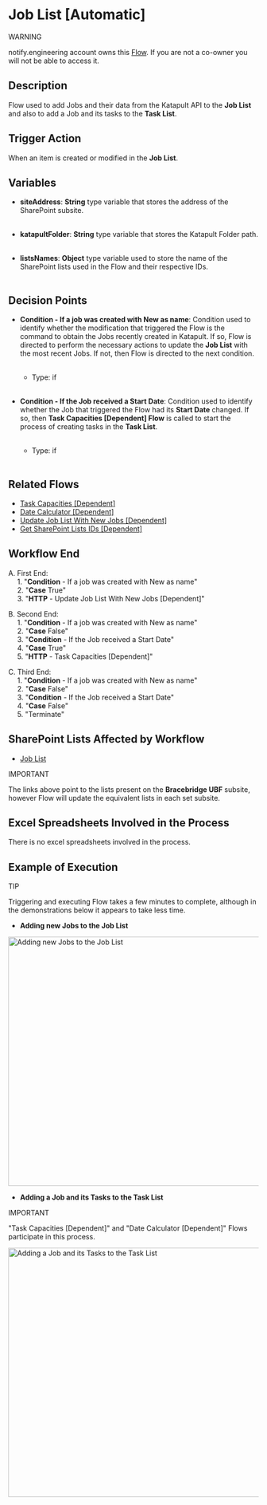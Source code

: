 # Job List [Automatic]

<div class="warning">
<p class="admonition-title">WARNING</p>
<p>notify.engineering account owns this <a href="https://make.powerautomate.com/environments/Default-a5273f41-687e-4e5e-9fba-18c6ce465b41/flows/shared/f1dd99c5-fc23-47b9-8368-ba816d4137da/details" target="_blank">Flow</a>. If you are not a co-owner you will not be able to access it.</p>
</div>


## Description
Flow used to add Jobs and their data from the Katapult API to the **Job List** and also to add a Job and its tasks to the **Task List**.


## Trigger Action
When an item is created or modified in the **Job List**.


## Variables
* **siteAddress**: **String** type variable that stores the address of the SharePoint subsite.
<br></br>

* **katapultFolder**: **String** type variable that stores the Katapult Folder path.
<br></br>

* **listsNames**: **Object** type variable used to store the name of the SharePoint lists used in the Flow and their respective IDs.
<br></br>


## Decision Points
* **Condition - If a job was created with New as name**: Condition used to identify whether the modification that triggered the Flow is the command to obtain the Jobs recently created in Katapult. If so, Flow is directed to perform the necessary actions to update the **Job List** with the most recent Jobs. If not, then Flow is directed to the next condition.
<br></br>
    * Type: if
<br></br>

* **Condition - If the Job received a Start Date**: Condition used to identify whether the Job that triggered the Flow had its **Start Date** changed. If so, then **Task Capacities [Dependent] Flow** is called to start the process of creating tasks in the **Task List**.
<br></br>
    * Type: if
<br></br>


## Related Flows
* [Task Capacities [Dependent]](Task%20Capacities%20[Dependent].md)
* [Date Calculator [Dependent]](Date%20Calculator%20[Dependent].md)
* [Update Job List With New Jobs [Dependent]](Update%20Job%20List%20With%20New%20Jobs%20[Dependent].md)
* [Get SharePoint Lists IDs [Dependent]](../General/Get%20SharePoint%20Lists%20IDs%20[Dependent].md)


## Workflow End
A. First End:  
    &emsp; 1. "**Condition** - If a job was created with New as name"  
    &emsp; 2. "**Case** True"  
    &emsp; 3. "**HTTP** - Update Job List With New Jobs [Dependent]"  

B. Second End:  
    &emsp; 1. "**Condition** - If a job was created with New as name"  
    &emsp; 2. "**Case** False"  
    &emsp; 3. "**Condition** - If the Job received a Start Date"  
    &emsp; 4. "**Case** True"  
    &emsp; 5. "**HTTP** - Task Capacities [Dependent]"  

C. Third End:  
    &emsp; 1. "**Condition** - If a job was created with New as name"  
    &emsp; 2. "**Case** False"  
    &emsp; 3. "**Condition** - If the Job received a Start Date"  
    &emsp; 4. "**Case** False"  
    &emsp; 5. "Terminate"


## SharePoint Lists Affected by Workflow
* <a href="https://vistacaretech.sharepoint.com/sites/engineering/Bell/BracebridgeUBF/Lists/Job%20List/AllItems.aspx" target="_blank">Job List</a>

<div class="note">
<p class="admonition-title">IMPORTANT</p>
<p>The links above point to the lists present on the <b>Bracebridge UBF</b> subsite, however Flow will update the equivalent lists in each set subsite.</p>
</div>


## Excel Spreadsheets Involved in the Process
There is no excel spreadsheets involved in the process.


## Example of Execution

<div class="seealso">
<p class="admonition-title">TIP</p>
<p>Triggering and executing Flow takes a few minutes to complete, although in the demonstrations below it appears to take less time.</p>
</div>

* **Adding new Jobs to the Job List**

<a class="" data-lightbox="Adding new Jobs to the Job List" href="../../../_static/flows/Bell - Bracebridge UBF - Job List [Automatic]_Adding New Jobs.gif" title="Adding new Jobs to the Job List" data-title="Adding new Jobs to the Job List"><img src="../../../_static/flows/Bell - Bracebridge UBF - Job List [Automatic]_Adding New Jobs.gif" class="align-center" width="800px" height="500px" alt="Adding new Jobs to the Job List">
</a>

* **Adding a Job and its Tasks to the Task List**

<div class="note">
<p class="admonition-title">IMPORTANT</p>
<p>"Task Capacities [Dependent]" and "Date Calculator [Dependent]" Flows participate in this process.</p>
</div>

<a class="" data-lightbox="Adding a Job and its Tasks to the Task List" href="../../../_static/flows/Bell - Bracebridge UBF - Job List [Automatic]_Adding New Tasks.gif" title="Adding a Job and its Tasks to the Task List" data-title="Adding a Job and its Tasks to the Task List"><img src="../../../_static/flows/Bell - Bracebridge UBF - Job List [Automatic]_Adding New Tasks.gif" class="align-center" width="800px" height="500px" alt="Adding a Job and its Tasks to the Task List">
</a>